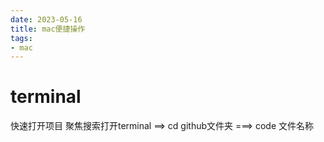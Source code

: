 ```yaml
---
date: 2023-05-16
title: mac便捷操作
tags:  
- mac
---
```

# terminal
快速打开项目
聚焦搜索打开terminal ==> cd github文件夹 ===> code 文件名称
